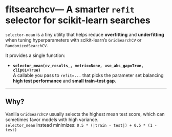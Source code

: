 # fitsearchcv— A smarter `refit` selector for scikit-learn searches

`selector-mean` is a tiny utility that helps reduce **overfitting** and **underfitting** when tuning hyperparameters with scikit-learn’s `GridSearchCV` or `RandomizedSearchCV`.

It provides a single function:

- **`selector_mean(cv_results_, metric=None, use_abs_gap=True, clip01=True)`**  
  A callable you pass to `refit=...` that picks the parameter set balancing **high test performance** and **small train–test gap**.

---

## Why?

Vanilla `GridSearchCV` usually selects the highest mean test score, which can sometimes favor models with high variance.  
`selector_mean` instead minimizes: `0.5 * (|train - test|) + 0.5 * (1 - test)`


